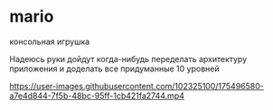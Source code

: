 # mario
консольная игрушка

Надеюсь руки дойдут когда-нибудь переделать архитектуру приложения и доделать все придуманные 10 уровней

https://user-images.githubusercontent.com/102325100/175496580-a7e4d844-7f5b-48bc-95ff-1cb421fa2744.mp4
